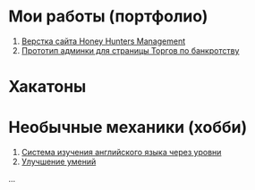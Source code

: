 # Мои работы (портфолио)

1. [Верстка сайта Honey Hunters Management](https://lyumih.github.io/hhm/)
2. [Прототип админки для страницы Торгов по банкротству](https://lyumih.github.io/mortgaged-property/)

# Хакатоны

# Необычные механики (хобби)
 
1. [Система изучения английского языка через уровни](https://lyumih.github.io/city-level-eng/)
2. [Улучшение умений](https://lyumih.github.io/hobby/upgrade-skills/)
 
  ...
